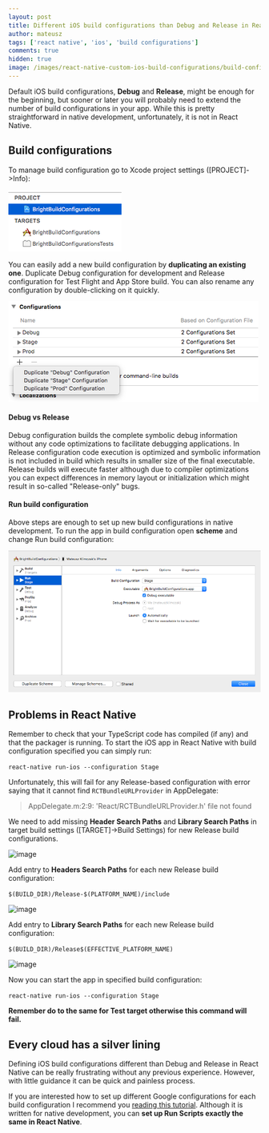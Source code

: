 ```yaml
---
layout: post
title: Different iOS build configurations than Debug and Release in React Native
author: mateusz
tags: ['react native', 'ios', 'build configurations']
comments: true
hidden: true
image: /images/react-native-custom-ios-build-configurations/build-configurations.png
---
```


Default iOS build configurations, **Debug** and **Release**, might be enough for the beginning, but sooner or later you will probably need to extend the number of build configurations in your app. While this is pretty straightforward in native development, unfortunately, it is not in React Native.

## Build configurations

To manage build configuration go to Xcode project settings ([PROJECT]->Info):

![image](/images/react-native-custom-ios-build-configurations/project-target.png)

You can easily add a new build configuration by **duplicating an existing one**. Duplicate Debug configuration for development and Release configuration for Test Flight and App Store build. You can also rename any configuration by double-clicking on it quickly.

![image](/images/react-native-custom-ios-build-configurations/build-configurations.png)

#### Debug vs Release

Debug configuration builds the complete symbolic debug information without any code optimizations to facilitate debugging applications. In Release configuration code execution is optimized and symbolic information is not included in build which results in smaller size of the final executable. Release builds will execute faster although due to compiler optimizations you can expect differences in memory layout or initialization which might result in so-called "Release-only" bugs.

#### Run build configuration

Above steps are enough to set up new build configurations in native development. To run the app in build configuration open **scheme** and change Run build configuration:

![image](/images/react-native-custom-ios-build-configurations/select-build-configuration.png)

## Problems in React Native

Remember to check that your TypeScript code has compiled (if any) and that the packager is running. To start the iOS app in React Native with build configuration specified you can simply run:

```react-native run-ios --configuration Stage```

Unfortunately, this will fail for any Release-based configuration with error saying that it cannot find `RCTBundleURLProvider` in AppDelegate:

> AppDelegate.m:2:9: 'React/RCTBundleURLProvider.h' file not found

We need to add missing **Header Search Paths** and **Library Search Paths** in target build settings ([TARGET]->Build Settings) for new Release build configurations.

![image](/images/react-native-custom-ios-build-configurations/build-settings-search-paths.png)

Add entry to **Headers Search Paths** for each new Release build configuration:

```$(BUILD_DIR)/Release-$(PLATFORM_NAME)/include```

![image](/images/react-native-custom-ios-build-configurations/header-search-paths.png)

Add entry to **Library Search Paths** for each new Release build configuration:

```$(BUILD_DIR)/Release$(EFFECTIVE_PLATFORM_NAME)```

![image](/images/react-native-custom-ios-build-configurations/library-search-paths.png)

Now you can start the app in specified build configuration:

```react-native run-ios --configuration Stage```

**Remember do to the same for Test target otherwise this command will fail.**

## Every cloud has a silver lining

Defining iOS build configurations different than Debug and Release in React Native can be really frustrating without any previous experience. However, with little guidance it can be quick and painless process.

If you are interested how to set up different Google configurations for each build configuration I recommend you [reading this tutorial](https://brightinventions.pl/blog/ios-google-configuration-per-environment). Although it is written for native development, you can **set up Run Scripts exactly the same in React Native**.
